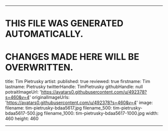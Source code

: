 ----

# THIS FILE WAS GENERATED AUTOMATICALLY.
# CHANGES MADE HERE WILL BE OVERWRITTEN.

title: Tim Pietrusky
artist:
  published: true
  reviewed: true
  firstname: Tim
  lastname: Pietrusky
  twitterHandle: TimPietrusky
  githubHandle: null
  potraitImageUrl: 'https://avatars0.githubusercontent.com/u/492378?s=460&v=4'
  originalImageUrls: 'https://avatars0.githubusercontent.com/u/492378?s=460&v=4'
  image:
    filename: tim-pietrusky-bdaa5617.jpg
    filename_500: tim-pietrusky-bdaa5617-500.jpg
    filename_1000: tim-pietrusky-bdaa5617-1000.jpg
    width: 460
    height: 460

----

